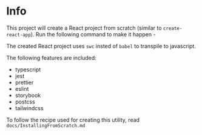 # Info

This project will create a React project from scratch (similar to `create-react-app`). Run the following command to make it happen -

The created React project uses `swc` insted of `babel` to transpile to javascript.

The following features are included:

- typescript
- jest
- prettier
- eslint
- storybook
- postcss
- tailwindcss

To follow the recipe used for creating this utility, read `docs/InstallingFromScratch.md`
